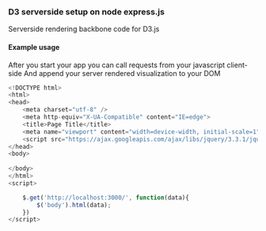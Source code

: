 ### D3 serverside setup on node express.js
Serverside rendering backbone code for D3.js
#### Example usage 
After you start your app you can call requests from your javascript client-side
And append your server rendered visualization to your DOM

```javascript
<!DOCTYPE html>
<html>
<head>
    <meta charset="utf-8" />
    <meta http-equiv="X-UA-Compatible" content="IE=edge">
    <title>Page Title</title>
    <meta name="viewport" content="width=device-width, initial-scale=1">
    <script src="https://ajax.googleapis.com/ajax/libs/jquery/3.3.1/jquery.min.js"></script>
</head>
<body>
    
</body>
</html>
<script>    

    $.get('http://localhost:3000/', function(data){
        $('body').html(data);
    })
</script>



